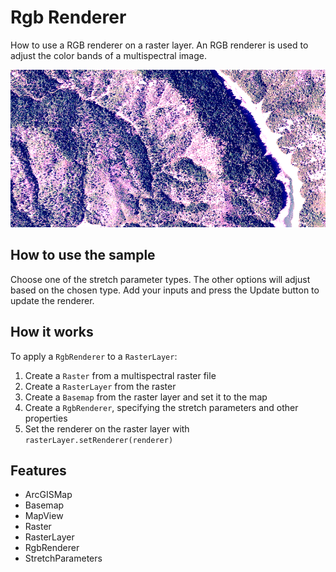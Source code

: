 <h1>Rgb Renderer</h1>

<p>How to use a RGB renderer on a raster layer. An RGB renderer is used to adjust the color bands of a multispectral 
image.</p>

<p><img src="RgbRenderer.png"/></p>

<h2>How to use the sample</h2>

<p>Choose one of the stretch parameter types. The other options will adjust based on the chosen type. Add your 
inputs and press the Update button to update the renderer.</p>

<h2>How it works</h2>

<p>To apply a <code>RgbRenderer</code> to a <code>RasterLayer</code>:</p>
<ol>
  <li>Create a <code>Raster</code> from a multispectral raster file</li>
  <li>Create a <code>RasterLayer</code> from the raster</li>
  <li>Create a <code>Basemap</code> from the raster layer and set it to the map</li>
  <li>Create a <code>RgbRenderer</code>, specifying the stretch parameters and other properties</li>
  <li>Set the renderer on the raster layer with <code>rasterLayer.setRenderer(renderer)</code></li>
</ol>

<h2>Features</h2>

<ul>
  <li>ArcGISMap</li>
  <li>Basemap</li>
  <li>MapView</li>
  <li>Raster</li>
  <li>RasterLayer</li>
  <li>RgbRenderer</li>
  <li>StretchParameters</li>
</ul>
